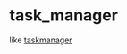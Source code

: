 # task_manager
like [taskmanager](https://gitcode.com/eBackup/open-eBackup/tree/master/src/ProtectAgent/component/protectagent/protectagent/Agent/src/inc/taskmanager/TaskManager.h)